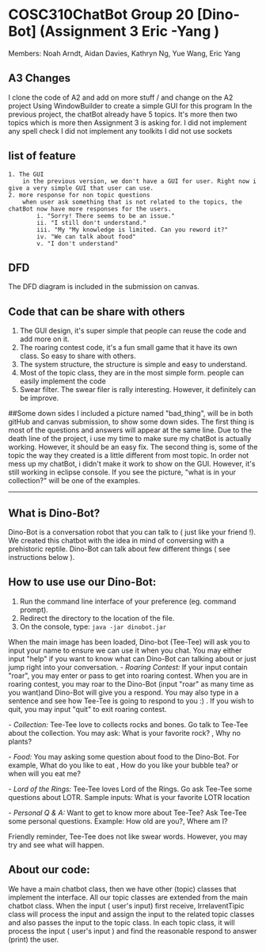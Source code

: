 # COSC310ChatBot Group 20 [Dino-Bot] (Assignment 3 Eric -Yang )
Members: Noah Arndt, Aidan Davies, Kathryn Ng, Yue Wang, Eric Yang

## A3 Changes
I clone the code of A2 and add on more stuff / and change on the A2 project 
Using WindowBuilder to create a simple GUI for this program 
In the previous project, the chatBot already have 5 topics. It's more then two topics which is more then Assignment 3 is asking for.
I did not implement any spell check 
I did not implement any toolkits 
I did not use sockets 

## list of feature 
	1. The GUI
		in the previous version, we don't have a GUI for user. Right now i give a very simple GUI that user can use.  
	2. more response for non topic questions
		when user ask something that is not related to the topics, the chatBot now have more responses for the users. 
			i. "Sorry! There seems to be an issue."
			ii. "I still don't understand."
			iii. "My "My knowledge is limited. Can you reword it?"
			iv. "We can talk about food"
			v. "I don't understand"
			
## DFD
The DFD diagram is included in the submission on canvas.

## Code that can be share with others 
1. The GUI design, it's super simple that people can reuse the code and add more on it. 
2. The roaring contest code, it's a fun small game that it have its own class. So easy to share with others.
3. The system structure, the structure is simple and easy to understand.
4. Most of the topic class, they are in the most simple form. people can easily implement the code
5. Swear filter. The swear filer is rally interesting. However, it definitely can be improve. 

##Some down sides 
I included a picture named "bad_thing", will be in both gitHub and canvas submission, to show some down sides. The first thing is most of the questions and answers will appear at the same line. Due to the death line of the project, i use my time to make sure my chatBot is actually working. However, it should be an easy fix. The second thing is, some of the topic the way they created is a little different from most topic. In order not mess up my chatBot, i didn't make it work to show on the GUI. However, it's still working in eclipse console. If you see the picture, "what is in your collection?" will be one of the examples. 
		 
-----------------------------------------------------------------------------------------------------------------

## What is Dino-Bot?
Dino-Bot is a conversation robot that you can talk to ( just like your friend !). We created this chatbot with the idea in mind of conversing with a prehistoric reptile.
Dino-Bot can talk about few different things ( see instructions below ). 

## How to use use our Dino-Bot:
1. Run the command line interface of your preference (eg. command prompt).
2. Redirect the directory to the location of the file.
3. On the console, type: `java -jar dinobot.jar`

When the main image has been loaded,  Dino-bot (Tee-Tee) will ask you to input your name to ensure we can use it when you chat.
You may either input "help" if you want to know what can Dino-Bot can talking about or just jump right into your conversation.
*- Roaring Contest:*
	If your input contain "roar", you may enter or pass to get into roaring contest. 
	When you are in roaring contest, you may roar to the Dino-Bot (input "roar" as many time as you want)and Dino-Bot will give you a respond. You may also type in a sentence and see how Tee-Tee is going to respond to you :) . 
	If you wish to quit, you may input "quit" to exit roaring contest.

*- Collection:*
	Tee-Tee love to collects rocks and bones. Go talk to Tee-Tee about the collection. 
	You may ask: What is your favorite rock? , Why no plants?

*- Food:* 
	You may asking some question about food to the Dino-Bot. 
	For example, What do you like to eat , How do you like your bubble tea? or when will you eat me?   

*- Lord of the Rings:*
	Tee-Tee	loves Lord of the Rings. Go ask Tee-Tee some questions about LOTR.
	Sample inputs: What is your favorite LOTR location

*- Personal Q & A:*
	Want to get to know more about Tee-Tee? Ask Tee-Tee some personal questions.
	Example: How old are you?, Where am I? 
	
Friendly reminder, Tee-Tee does not like swear words. However, you may try and see what will happen.  

## About our code:
We have a main chatbot class, then we have other (topic) classes that implement the interface. All our topic classes are extended from the main chatbot class. When the input ( user's input) first receive, IrrelaventTipic class will process the input and assign the input to the related topic classes and also passes the input to the topic class. In each topic class, it will process the input ( user's input ) and find the reasonable respond to answer (print) the user. 



